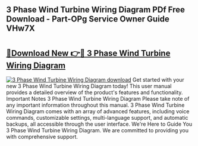 ## 3 Phase Wind Turbine Wiring Diagram PDf Free Download - Part-OPg Service Owner Guide VHw7X

# <h2><a href="http://dfhcfs.blite.top/?on=3+Phase+Wind+Turbine+Wiring+Diagram">🔗Download New 👉🔴 3 Phase Wind Turbine Wiring Diagram</a></h2>

[![3 Phase Wind Turbine Wiring Diagram download](https://i.imgur.com/lujVjoI.png)](http://dfhcfs.blite.top/?on=3+Phase+Wind+Turbine+Wiring+Diagram)
Get started with your new 3 Phase Wind Turbine Wiring Diagram today! This user manual provides a detailed overview of the product's features and functionality. Important Notes 3 Phase Wind Turbine Wiring Diagram Please take note of any important information throughout this manual. 3 Phase Wind Turbine Wiring Diagram comes with an array of advanced features, including voice commands, customizable settings, multi-language support, and automatic backups, all accessible through the user interface. We're Here to Guide You 3 Phase Wind Turbine Wiring Diagram. We are committed to providing you with comprehensive support.
